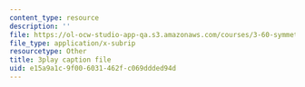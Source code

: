 ```yaml
---
content_type: resource
description: ''
file: https://ol-ocw-studio-app-qa.s3.amazonaws.com/courses/3-60-symmetry-structure-and-tensor-properties-of-materials-fall-2005/e15a9a1c9f006031462fc069ddded94d_JyIsB5D3ZCg.srt
file_type: application/x-subrip
resourcetype: Other
title: 3play caption file
uid: e15a9a1c-9f00-6031-462f-c069ddded94d
---
```

